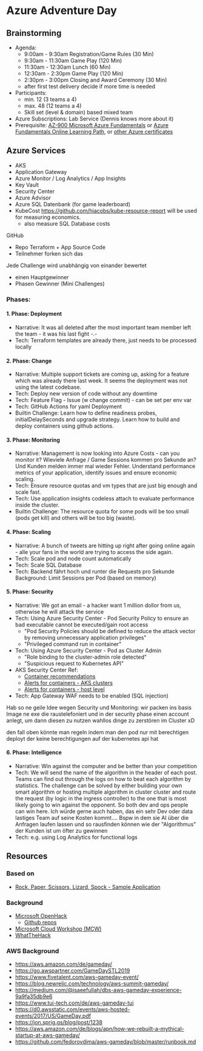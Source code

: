 # Azure Adventure Day

## Brainstorming
* Agenda:
  * 9:00am - 9:30am Registration/Game Rules (30 Min)
  * 9:30am - 11:30am Game Play (120 Min)
  * 11:30am - 12:30am Lunch (60 Min)
  * 12:30am - 2:30pm Game Play (120 Min)
  * 2:30pm - 3:00pm Closing and Award Ceremony (30 Min)
  * after first test delivery decide if more time is needed
* Participants:
  * min. 12 (3 teams a 4)
  * max. 48 (12 teams a 4)
  * Skill set (level & domain) based mixed team
* Azure Subscriptions: Lab Service (Dennis knows more about it)
* Prerequisite: [AZ-900 Microsoft Azure Fundamentals](https://docs.microsoft.com/en-us/learn/certifications/exams/az-900) or [Azure Fundamentals Online Learning Path](https://docs.microsoft.com/en-us/learn/paths/azure-fundamentals/), or [other Azure certificates](https://www.microsoft.com/en-us/learning/azure-exams.aspx)

## Azure Services
- AKS
- Application Gateway
- Azure Monitor / Log Analytics / App Insights
- Key Vault
- Security Center
- Azure Advisor
- Azure SQL Datenbank (for game leaderboard)
- KubeCost https://github.com/hjacobs/kube-resource-report will be used for measuring economics.
  - also measure SQL Database costs

GitHub
- Repo Terraform + App Source Code
- Teilnehmer forken sich das

Jede Challenge wird unabhängig von einander bewertet
- einen Hauptgewinner
- Phasen Gewinner (Mini Challenges)

### Phases:
#### 1. Phase: Deployment
* Narrative: It was all deleted after the most important team member left the team - it was his last fight -.-
* Tech: Terraform templates are already there, just needs to be processed locally

#### 2. Phase: Change
* Narrative: Multiple support tickets are coming up, asking for a feature which was already there last week. It seems the deployment was not using the latest codebase.
* Tech: Deploy new version of code without any downtime
* Tech: Feature Flag - Issue (w change commit) - can be set per env var
* Tech: GitHub Actions for yaml Deployment
* Builtin Challenge: Learn how to define readiness probes, initialDelaySeconds and upgrade strategy. Learn how to build and deploy containers using github actions.

#### 3. Phase: Monitoring
* Narrative: Management is now looking into Azure Costs - can you monitor it? Wieviele Anfrage / Game Sessions kommen pro Sekunde an? Und Kunden melden immer mal wieder Fehler. Understand performance metrics of your application, identify issues and ensure economic scaling. 
* Tech: Ensure resource quotas and vm types that are just big enough and scale fast.
* Tech: Use application insights codeless attach to evaluate performance inside the cluster.
* Builtin Challenge: The resource quota for some pods will be too small (pods get kill) and others will be too big (waste).

#### 4. Phase: Scaling
* Narrative: A bunch of tweets are hitting up right after going online again - alle your fans in the world are trying to access the side again. 
* Tech: Scale pod and node count automatically
* Tech: Scale SQL Database
* Tech: Backend fährt hoch und runter die Requests pro Sekunde
Background: Limit Sessions per Pod (based on memory)

#### 5. Phase: Security
* Narrative: We got an email - a hacker want 1 million dollor from us, otherwise he will attack the service
* Tech: Using Azure Security Center - Pod Security Policy to ensure an bad executable cannot be executed/gain root access
  * "Pod Security Policies should be defined to reduce the attack vector by removing unnecessary application privileges"
  * "Privileged command run in container"
* Tech: Using Azure Security Center - Pod as Cluster Admin
  * "Role binding to the cluster-admin role detected"
  * "Suspicious request to Kubernetes API"
* AKS Security Center Ref:  
  * [Container recommendations](https://docs.microsoft.com/en-us/azure/security-center/recommendations-reference#recs-containers)
  * [Alerts for containers - AKS clusters](https://docs.microsoft.com/en-us/azure/security-center/alerts-reference#alerts-akscluster)
  * [Alerts for containers - host level](https://docs.microsoft.com/en-us/azure/security-center/alerts-reference#alerts-containerhost)
* Tech: App Gateway WAF needs to be enabled (SQL injection)

Hab so ne geile Idee wegen Security und Monitoring: wir packen ins basis Image ne exe die raustelefoniert und in der security phase einen account anlegt, um dann diesen zu nutzen wahllos dinge zu zerstören im Cluster xD 

den fall oben könnte man regeln indem man den pod nur mit berechtigen deployt der keine berechtigungen auf der kubernetes api hat

#### 6. Phase: Intelligence
* Narrative: Win against the computer and be better than your competition
* Tech: We will send the name of the algorithm in the header of each post. Teams can find out through the logs on how to beat each algorithm by statistics. The challenge can be solved by either building your own smart algorithm or hosting multiple algorithm in cluster cluster and route the request (by logic in the ingress controller) to the one that is most likely going to win against the opponent. So both dev and ops people can win here.
Ich würde gerne auch haben, das ein sehr Dev oder data lastiges Team auf seine Kosten kommt.... Bspw in dem sie AI über die Anfragen laufen lassen und so rausfinden können wie der "Algorithmus" der Kunden ist um öfter zu gewinnen
* Tech: e.g. using Log Analytics for functional logs


## Resources

### Based on
* [Rock, Paper, Scissors, Lizard, Spock - Sample Application](https://github.com/microsoft/RockPaperScissorsLizardSpock)

### Background
* [Microsoft OpenHack](https://openhack.microsoft.com/)
  * [Github repos](https://github.com/Azure-Samples?utf8=%E2%9C%93&q=openhack&type=&language=)
* [Microsoft Cloud Workshop (MCW)](https://microsoftcloudworkshop.com/)
* [WhatTheHack](https://github.com/microsoft/whatthehack)

### AWS Background
* https://aws.amazon.com/de/gameday/
* https://go.awspartner.com/GameDaySTL2019
* https://www.fivetalent.com/aws-gameday-event/
* https://blog.newrelic.com/technology/aws-summit-gameday/
* https://medium.com/@isaeefullah/dbs-aws-gameday-experience-9a9fa35db9e6
* https://www.tui-tech.com/de/aws-gameday-tui
* https://d0.awsstatic.com/events/aws-hosted-events/2017/US/GameDay.pdf
* https://jon.sprig.gs/blog/post/1238
* https://aws.amazon.com/de/blogs/apn/how-we-rebuilt-a-mythical-startup-at-aws-gameday/
* https://github.com/fedorovdima/aws-gameday/blob/master/runbook.md
